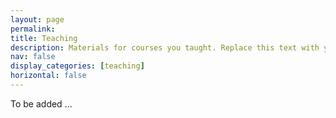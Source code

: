 ```yaml
---
layout: page
permalink: 
title: Teaching
description: Materials for courses you taught. Replace this text with your description.
nav: false
display_categories: [teaching]
horizontal: false
---
```


To be added ... 